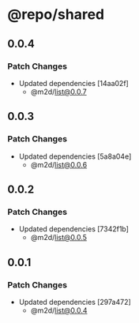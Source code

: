 # @repo/shared

## 0.0.4

### Patch Changes

- Updated dependencies [14aa02f]
  - @m2d/list@0.0.7

## 0.0.3

### Patch Changes

- Updated dependencies [5a8a04e]
  - @m2d/list@0.0.6

## 0.0.2

### Patch Changes

- Updated dependencies [7342f1b]
  - @m2d/list@0.0.5

## 0.0.1

### Patch Changes

- Updated dependencies [297a472]
  - @m2d/list@0.0.4
